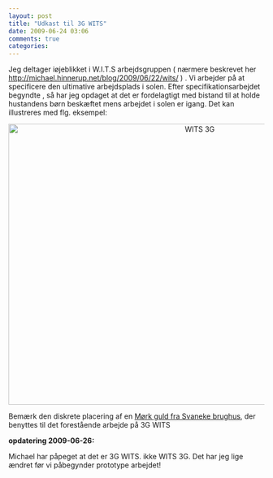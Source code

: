 ```yaml
---
layout: post
title: "Udkast til 3G WITS"
date: 2009-06-24 03:06
comments: true 
categories: 
---
```

Jeg deltager iøjeblikket i W.I.T.S arbejdsgruppen ( nærmere beskrevet her <a href="http://michael.hinnerup.net/blog/2009/06/22/wits/">http://michael.hinnerup.net/blog/2009/06/22/wits/ </a>) . Vi arbejder på at specificere den ultimative arbejdsplads i solen. Efter specifikationsarbejdet begyndte , så har jeg opdaget at det er fordelagtigt med bistand til at holde hustandens børn beskæftet mens arbejdet i solen er igang. Det kan illustreres med flg. eksempel:
<p style="text-align: center;"><img class="aligncenter size-full wp-image-442" title="WITS 3G" src="http://www.pedant.dk/wp-content/2009/06/24062009072.jpg" alt="WITS 3G" width="737" height="553" /></p>

Bemærk den diskrete placering af en <a href="http://www.ølsmagninger.dk/bryggerier/fotosider/FsvaMorkGuldSV001_2002.htm">Mørk guld fra Svaneke brughus</a>, der benyttes til det forestående arbejde på 3G WITS

<strong>opdatering 2009-06-26:</strong>

Michael har påpeget at det er 3G WITS. ikke WITS 3G. Det har jeg lige ændret før vi påbegynder prototype arbejdet!